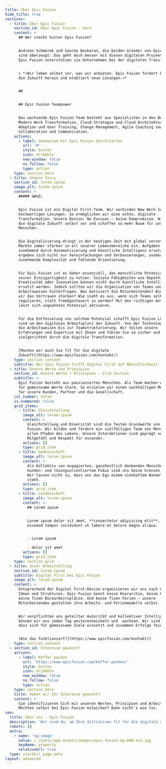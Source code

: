 ```yaml
---
title: Über Epic Fusion
hide_title: true
sections:
  - title: Über Epic Fusion
    section_id: Über Epic Fusion - hero
    content: >
      ## Wer steckt hinter Epic Fusion?


      Andreas Schmerek und Sanche Baskaran, die beiden Gründer von Epic Fusion,
      sind überzeugt: Das geht doch besser mit diesen digitalen Projekten! Mit
      Epic Fusion unterstützen sie Unternehmen bei der digitalen Transformation.


      > *«Wir leben selbst vor, was wir anbieten. Epic Fusion fordert bewusst
      die Zukunft heraus und etabliert neue Lösungen.»*


      ##


      ## Epic Fusion Teampower


      Das wachsende Epic Fusion Team besteht aus Spezialisten in den Bereichen
      Modern Work Transformation, Cloud Strategie und Cloud Architektur, User
      Adoption und User Training, Change Management, Agile Coaching sowie
      Collaboration und Communication.
    actions:
      - label: Gemeinsam mit Epic Fusion durchstarten
        url: '#'
        style: button
        icon: dribbble
        new_window: false
        no_follow: false
        type: action
    type: section_hero
  - title: Unsere Story
    section_id: lorem-ipsum
    image_alt: lorem-ipsum
    content: >
      ##### &#xD;


      Epic Fusion ist ein Digital First-Team. Wir verbinden New Work-Ideen mit
      hochwertigen Lösungen. So ermöglichen wir eine echte, digitale
      Transformation. Unsere Devise: No Excuses – keine Kompromisse. Wir leben
      die digitale Zukunft selbst vor und schaffen so mehr Raum für uns
      Menschen.


      Die Digitalisierung dringt in der heutigen Zeit mit global vernetzten
      Märkte immer stärker in all unserer Lebensbereiche ein. Aufgaben werden
      zunehmend durch Automatisierung und künstliche Intelligenz ersetzt. Damit
      ergeben sich nicht nur Vereinfachungen und Verbesserungen, sondern auch
      zunehmende Komplexität und fehlende Orientierung.


      Für Epic Fusion ist es daher essenziell, das menschliche Potenzial in
      seiner Einzigartigkeit zu nutzen. Soziale Fähigkeiten wie Empathie,
      Kreativität oder Innovation können nicht durch künstliche Intelligenz
      ersetzt werden. Jedoch sollten wir die Organisation von Teams und
      Arbeitsweisen hinterfragen. Was motiviert die Mitarbeitenden? Wie können
      wir das Vertrauen stärken? Wie sieht es aus, wenn sich Teams selbst
      regulieren, statt fremdgesteuert zu werden? Mit den richtigen Antworten
      lässt sich ungeahntes Potenzial aktiveren.


      Für die Entfesselung von solchem Potenzial schafft Epic Fusion Lösungen
      rund um den digitalen Arbeitsplatz der Zukunft. Von der Technologie über
      die Arbeitsweisen bis zur Teamstrukturierung. Wir teilen unsere
      Erfahrungen und Expertise mit Ihnen und führen Sie so sicher und
      zielgerichtet durch die digitale Transformation.


      [Machen wir auch Sie fit für die digitale
      Zukunft](https://www.epicfusion.com/kontakt/)
    type: section_content
    subtitle: Bei Epic Fusion trifft Digital First auf Menschlichkeit.
  - title: Unsere Werte und Prinzipien
    section_id: Unsere Werte + Prinzipien - Grid Section
    subtitle: >-
      Epic Fusion besteht aus passionierten Menschen. Als Team machen wir uns
      für gemeinsame Werte stark. So erzielen wir einen nachhaltigen Mehrwert
      für unsere Kunden, Partner und die Gesellschaft.
    col_number: three
    is_numbered: false
    grid_items:
      - title: Gleichstellung
        image_alt: lorem-ipsum
        content: >
          Gleichstellung und Diversität sind die festen Grundwerte von Epic
          Fusion. Wir bilden und fördern ein vielfältiges Team von Menschen auf
          allen Pfaden des Lebens. Unsere Interaktionen sind geprägt von
          Mitgefühl und Respekt für einander.
        actions: []
        type: grid_item
      - title: Gemeinschaft
        image_alt: lorem-ipsum
        content: >
          Als Kollektiv von engagierten, ganzheitlich denkenden Menschen mit
          kunden- und lösungsorientiertem Fokus sind uns keine Grenzen gesetzt.
          Wir lassen nicht zu, dass uns das Ego einem sinnhaftem Wandel im Weg
          steht.
        actions: []
        type: grid_item
      - title: Leidenschaft
        image_alt: lorem-ipsum
        content: >-
          ## Lorem ipsum


          Lorem ipsum dolor sit amet, **consectetur adipiscing elit**, sed do
          eiusmod tempor incididunt ut labore et dolore magna aliqua.


          - Lorem ipsum

          - dolor sit amet
        actions: []
        type: grid_item
    type: section_grid
  - title: Unser Arbeitsalltag
    section_id: lorem-ipsum
    subtitle: Digital First bei Epic Fusion
    image_alt: lorem-ipsum
    content: >
      Entsprechend der Digital First-Devise organisieren wir uns nach neuen
      Ideen und Strukturen. Epic Fusion kennt keine Hierarchie, keine Chefs und
      keine fixen Büroarbeitsplätze. Und keine fixen Ferien – unsere
      Mitarbeitenden gestalten ihre Arbeits- und Ferienmodelle selbst. 


      Wir verpflichten uns geteilter Autorität und kollektiver Intelligenz. So
      können wir uns jeden Tag weiterentwickeln und  wachsen. Wir sind ein Team,
      dass sich für gemeinsame Ziele einsetzt und zusammen Erfolge feiert.


      [Wie das funktioniert?](https://www.epicfusion.com/kontakt/)
    type: section_content
  - section_id: Interesse geweckt?
    actions:
      - label: Koffer packen
        url: 'https://www.epicfusion.com/koffer-packen/'
        style: button
        icon: dribbble
        new_window: false
        no_follow: false
        type: action
    type: section_hero
    title: Haben wir Ihr Interesse geweckt?
    content: >
      Sie identifizieren Sich mit unseren Werten, Prinzipien und Arbeitsformen?
      Möchten selbst bei Epic Fusion mitwirken? Dann nicht's wie los.
seo:
  title: Über uns - Epic Fusion
  description: 'Wir sind da, um Ihre Initiativen fit für die digitale Zukunft zu machen! '
  robots: []
  extra:
    - name: 'og:image'
      value: /_static/app-assets/images/epic-fusion-bg-800-min.jpg
      keyName: property
      relativeUrl: true
  type: stackbit_page_meta
layout: advanced
---
```

